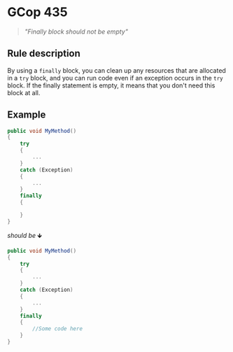 ﻿# GCop 435

> *"Finally block should not be empty"*

## Rule description

By using a `finally` block, you can clean up any resources that are allocated in a `try` block, and you can run code even if an exception occurs in the `try` block. If the finally statement is empty, it means that you don't need this block at all.

## Example

```csharp
public void MyMethod()
{
    try
    {
        ...
    }
    catch (Exception)
    {
        ...
    }
    finally
    {

    }
}
```

*should be* 🡻

```csharp
public void MyMethod()
{
    try
    {
        ...
    }
    catch (Exception)
    {
        ...
    }
    finally
    {
        //Some code here
    }
}
```
